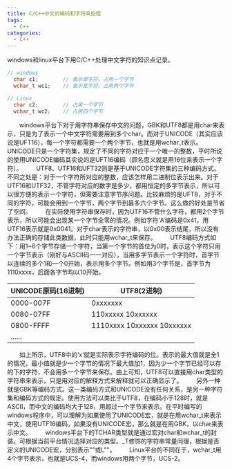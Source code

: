 ```yaml
---
title: C/C++中文的编码和字符串处理
tags:
  - C++
categories:
  - C++
---
```


windows和linux平台下用C/C++处理中文字符的知识点记录。
```CPP
// windows
  char c1;        // 表示单字符，占用一个字节
  wchar_t wc1;    // 表示宽字符，占用两个字节

// Linux
  char c2;        // 占用一个字节
  wchar_t wc2;    // 占用四个字节
```
&emsp;&emsp;windows平台下对于用字符串保存中文的问题，GBK和UTF8都是用char来表示，只是为了表示一个中文字符需要用到多个char。而对于UNICODE（其实应该说是UFT16），每一个字符都需要一个两个字节，也就是用wchar_t表示。
&emsp;&emsp;UNICODE只是一个字符集，规定了不同的字符对应于一个唯一的整数，平时所说的使用UNICODE编码其实说的是UFT16编码（顾名思义就是用16位来表示一个字符）。
&emsp;&emsp;UTF8、UTF16和UFT32则是基于UNICODE字符集的三种编码方式。不同之处是：对于一个字符所对应的整数，应该怎样用二进制位表示出来。对于UTF16和UTF32，不管字符对应的数字是多少，都用恒定的多字节表示，所以可以很方便的表示一个字符，但需要注意字节序问题。比较麻烦的是UFT8，对于不同的字符，可能会用到一个字节，两个字节到最多六个字节。这么做的好处是节省了空间。
&emsp;&emsp;在实际使用字符串保存时，因为UTF16不管什么字符，都用2个字节表示，所以可能会出现某一个字节全零的情况。例如字符‘A’编码是0x41，用UTF16表示就是0x0041。对于char表示的字符串，以0x00表示结尾，所以没有办法正确的存储此类数据，此时只能用wchar_t来保存。
&emsp;&emsp;UTF8编码方式如下：用1~6个字节存储一个字符，当第一个字节的首位为0时，表示这个字符只用一个字节表示（刚好与ASCII码一一对应），当用多字节表示一个字符时，首字节以连续的多个1和一个0开始，表示用多个字节。例如用3个字节是，首字节为1110xxxx，后面各字节均以10开始。

| UNICODE原码(16进制) | UTF8(2进制)                |
| ------------------- | -------------------------- |
| 0000-007F           | 0xxxxxxx                   |
| 0080-07FF           | 110xxxxx 10xxxxxx          |
| 0800-FFFF           | 1110xxxx 10xxxxxx 10xxxxxx |
| ......              |                            |

&emsp;&emsp;如上所示，UTF8中的‘x’就是实际表示字符编码的位。表示的最大值就是全1的情况，最小值就是少一个字节的情况下最大值加1，因为少一个字节已经可以存的下的字符，不会用多一个字节来保存。由上可知，UTF8可以直接用char类型的字符串来表示，只是用对应的解释方式来解释就可以正确显示了。
&emsp;&emsp;另外一种就是GBK等编码方式。这一类编码方式和UNICODE没有任何关系，是另一种字符集和编码方式的规定。使用方法可以类比于UTF8，在编码小于128时，就是ASCII，而中文的编码均大于128，用超过一个字节来表示。在平时编写的windows程序中，可以理解为如果使用了UNICODE宏，就是在用wchar_t来表示中文，使用UTF16编码，如果没有UNICODE宏，那么就是在用GBK，以char来表示中文。
&emsp;&emsp;windows平台下的TCHAR类型就是通过宏对char和wchar_t的封装。可根据当前平台情况选择对应的类型。_T修饰的字符串常量同理，根据是否定义的UNICODE宏，分别表示""或L""。
&emsp;&emsp;Linux平台的不同在于，wchar_t用4个字节表示，也就是UCS-4，而windows用两个字节，UCS-2。
